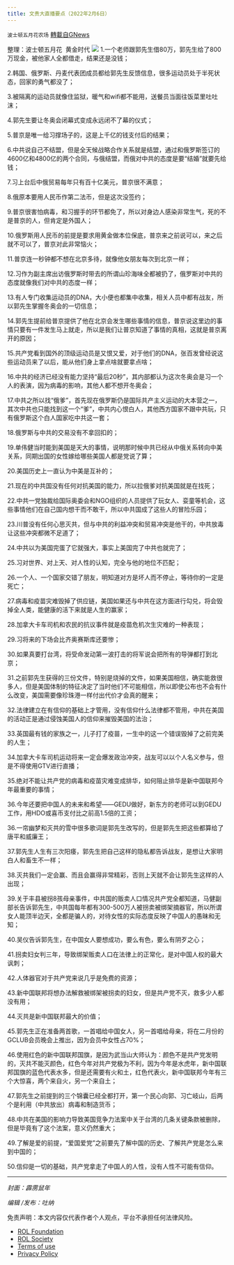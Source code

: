 ```yaml
---
title: 文贵大直播要点（2022年2月6日）
---
```

`波士顿五月花农场` [轉載自GNews](https://gnews.org/zh-hans/1966866/)

整理：波士顿五月花  黄金时代
![](https://assets.gnews.org/wp-content/uploads/2022/02/20220128.jpg)
1.一个老师跟郭先生借80万，郭先生给了800万现金，被他家人全都借走，结果还是没钱；

2.韩国、俄罗斯、丹麦代表团成员都给郭先生反馈信息，很多运动员处于半死状态，回家的勇气都没了；

3.被隔离的运动员就像住监狱，暖气和wifi都不能用，送餐员当面往饭菜里吐吐沫；

4.郭先生要让冬奥会闭幕式变成永远闭不了幕的仪式；

5.普京是唯一给习撑场子的，这是上千亿的钱支付后的结果；

6.中共说自己不结盟，但是全天候战略合作关系就是结盟，通过和俄罗斯签订的4600亿和4800亿的两个合同，与俄结盟，而俄对中共的态度是要“结婚”就要先给钱；

7.习上台后中俄贸易每年只有百十亿美元，普京很不满意；

8.俄原本要用人民币作第二法币，但是这次没签约；

9.普京很害怕病毒，和习握手的环节都免了，所以对身边人感染非常生气，死的不是普京的人，但肯定是外国人；

10.俄罗斯用人民币的前提是要求用黄金做本位保底，普京来之前说可以，来之后就不可以了，普京对此非常恼火；

11.普京连一秒钟都不想在北京多待，就像他女朋友每次到北京一样；

12.习作为副主席出访俄罗斯时带去的所谓山珍海味全都被扔了，俄罗斯对中共的态度就像我们对中共的态度一样；

13.有人专门收集运动员的DNA，大小便也都集中收集，相关人员中都有战友，所以郭先生掌握冬奥会的一切信息；

14.郭先生提前给普京提供了他在北京会发生哪些事情的信息，普京说这里边的事情只要有一件发生马上就走，所以是我们让普京知道了事情的真相，这就是普京离开的原因；

15.共产党看到国外的顶级运动员是又恨又爱，对于他们的DNA，张百发曾经说这些运动员来了以后，能从他们身上拿点啥就要拿点啥；

16.中共的经济已经没有能力坚持“最后20秒”，其内部都认为这次冬奥会是习一个人的表演，因为病毒的影响，其他人都不想开冬奥会；

17.中共之所以找“俄爹”，首先现在俄罗斯仍是国际共产主义运动的大本营之一，其次中共也只能找到这一个“爹”，中共内心恨白人，其他西方国家不跟中共玩，只有俄罗斯这个白人国家吃中共这一套；

18.俄罗斯与中共的交易没有不拿回扣的；

19.单伟健当时能到美国是天大的事情，说明那时候中共已经从中俄关系转向中美关系，同期出国的女性嫁给哪些美国人都是党说了算；

20.美国历史上一直认为中美是互补的；

21.现在的中共国没有任何对抗美国的能力，所以拉俄爹对抗美国就是在找死；

22.中共一党独裁给国际奥委会和NGO组织的人员提供了玩女人、娈童等机会，这些事情他们在自己国内想干而不敢干，所以中共国成了这些人的冒险乐园；

23.川普没有任何心思灭共，但与中共的利益冲突和贸易冲突是他干的，中共放毒让这些冲突都微不足道了；

24.中共以为美国完蛋了它就强大，事实上美国完了中共也就完了；

25.习对世界、对上天、对人性的认知，完全与他的地位不匹配；

26.一个人、一个国家交错了朋友，明知道对方是坏人而不停止，等待你的一定是死亡；

27.病毒和疫苗灾难毁掉了供应链，美国如果还与中共在这方面进行勾兑，将会毁掉全人类，能健康的活下来就是人生的赢家；

28.加拿大卡车司机和农民的抗议事件就是疫苗危机次生灾难的一种表现；

29.习将来的下场会比齐奥赛斯库还要惨；

30.如果真要打台湾，将受命发动第一波打击的将军说会把所有的导弹都打到北京；

31.之前郭先生获得的三份文件，特别是烧掉的文件，如果美国相信，确实能救很多人，但是美国体制的特征决定了当时他们不可能相信，所以即使公布也不会有什么改变，美国需要像珍珠港一样付出代价才会真的醒来；

32.法律建立在有信仰的基础上才管用，没有信仰什么法律都不管用，中共在美国的活动正是通过侵蚀美国人的信仰来摧毁美国的法治；

33.英国最有钱的家族之一，儿子打了疫苗，一生中的这一个错误毁掉了之前完美的人生；

34.加拿大卡车司机运动将来一定会爆发政治冲突，战友可以以个人名义参与，但是不得使用GTV进行直播；

35.绝对不能让共产党的病毒和疫苗灾难变成排华，如何阻止排华是新中国联邦今年最重要的事情；

36.今年还要把中国人的未来和希望——GEDU做好，新东方的老师可以到GEDU工作，用HDO或喜币支付比之前高1.5倍的工资；

36.一帘幽梦和灭共的雪中很多歌词是郭先生改写的，但是郭先生把这些都算给了唐平和威廉王；

37.郭先生人生有三次阳痿，郭先生把自己这样的隐私都告诉战友，是想让大家明白人和畜生不一样；

38.灭共我们一定会赢、而且会赢得非常精彩，否则上天就不会让郭先生这样的人出现；

39.关于丰县被拐8孩母亲事件，中共国的贩卖人口情况共产党全都知道，马健副部长告诉郭先生，中共国每年都有300-500万人被拐卖被绑架摘器官，所以所谓女人能顶半边天，全都是骗人的，对待女性的实际态度反映了中国人的愚昧和无知；

40.吴仪告诉郭先生，在中国女人要想成功，要么有色，要么有阴歹之心；

41.拐卖妇女判三年，导致绑架贩卖人口在法律上的正常化，是对中国人权的最大讽刺；

42.人体器官对于共产党来说几乎是免费的资源；

43.新中国联邦将想办法解救被绑架被拐卖的妇女，但是共产党不灭，救多少人都没有用；

44.灭共是新中国联邦最大的价值；

45.郭先生正在准备两首歌，一首唱给中国女人，另一首唱给母亲，将在二月份的GCLUB会员晚会上推出，因为会员中女性占70%；

46.使用红色的新中国联邦国旗，是因为武当山大师认为：颜色不是共产党发明的，灭共不能灭颜色，红色今年对共产党极为不利，因为今年是水虎年，新中国联邦国旗的蓝色代表水多，但是还需要有火和土，红色代表火，新中国联邦今年有三个大惊喜，两个来自火，另一个来自土；

47.郭先生之前提到的三个锦囊已经全都打开，第一个民心向郭、习亡岐山，后两个是利用（中共放出）病毒和制造货币；

48.中共在美国的影响力导致美国竞争力法案中关于台湾的几条关键条款被删除，但是毕竟有了这个法案，意义仍然重大；

49.了解是爱的前提，“爱国爱党”之前要先了解中国的历史、了解共产党是怎么来到中国的；

50.信仰是一切的基础，共产党拿走了中国人的人性，没有人性不可能有信仰。

* * *

*封面：霹雳鼠年*

*编辑 /发布：吐纳*

 

免责声明：本文内容仅代表作者个人观点，平台不承担任何法律风险。

- [ROL Foundation](https://rolfoundation.org/)
- [ROL Society](https://rolsociety.org/)
- [Terms of use](https://gnews.org/terms-of-use-3/)
- [Privacy Policy](https://gnews.org/privacy-policy/)
